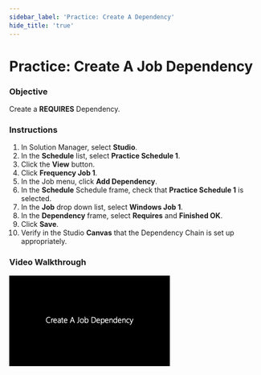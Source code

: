 ```yaml
---
sidebar_label: 'Practice: Create A Dependency'
hide_title: 'true'
---
```


# Practice: Create A Job Dependency

### Objective

Create a **REQUIRES** Dependency. 

### Instructions

1. In Solution Manager, select **Studio**. 
2. In the **Schedule** list, select **Practice Schedule 1**.
3. Click the **View** button.
4. Click **Frequency Job 1**.
5. In the Job menu, click **Add Dependency**.
6. In the **Schedule** Schedule frame, check that **Practice Schedule 1** is selected.
7. In the **Job** drop down list, select **Windows Job 1**.
8. In the **Dependency** frame, select **Requires** and **Finished OK**.
9. Click **Save**.
10. Verify in the Studio **Canvas** that the Dependency Chain is set up appropriately.


### Video Walkthrough

[![Create a Frequency](../static/img/create-a-job-dependency.png)](../static/video/create-a-job-dependency.mp4)